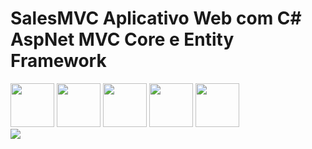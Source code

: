 # SalesMVC Aplicativo Web com C# AspNet MVC Core e Entity Framework
<div>
<img src="https://cdn.jsdelivr.net/gh/devicons/devicon/icons/csharp/csharp-original.svg" Width=70px/>
<img src="https://cdn.jsdelivr.net/gh/devicons/devicon/icons/mysql/mysql-original-wordmark.svg" Width=70px/>
<img src="https://cdn.jsdelivr.net/gh/devicons/devicon/icons/javascript/javascript-original.svg" Width=70px/>
<img src="https://cdn.jsdelivr.net/gh/devicons/devicon/icons/dotnetcore/dotnetcore-original.svg" Width=70px/>
<img src="https://cdn.jsdelivr.net/gh/devicons/devicon/icons/dot-net/dot-net-original-wordmark.svg" Width=70px/>
<div/>

<div>
<img src="https://user-images.githubusercontent.com/91962241/180615713-937e9e65-f04d-4722-8c2f-524792c9ac62.PNG"/>
<div/>
